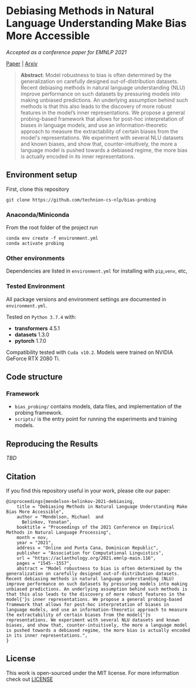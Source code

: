 # Debiasing Methods in Natural Language Understanding Make Bias More Accessible

_Accepted as a conference paper for EMNLP 2021_

[Paper](https://aclanthology.org/2021.emnlp-main.116/) | [Arxiv](https://arxiv.org/abs/2109.04095)

> **Abstract**: Model robustness to bias is often determined by the generalization 
> on carefully designed out-of-distribution datasets. 
> Recent debiasing methods in natural language understanding (NLU) improve performance 
> on such datasets by pressuring models into making unbiased predictions. 
> An underlying assumption behind such methods is that this also leads to the discovery 
> of more robust features in the model’s inner representations. 
> We propose a general probing-based framework that allows for post-hoc 
> interpretation of biases in language models, and use an information-theoretic 
> approach to measure the extractability of certain biases from the model's representations. 
> We experiment with several NLU datasets and known biases, and show that, counter-intuitively, 
> the more a language model is pushed towards a debiased regime, the more bias is actually encoded 
> in its inner representations. 

## Environment setup

First, clone this repository
```shell script
git clone https://github.com/technion-cs-nlp/bias-probing
```

### Anaconda/Miniconda

From the root folder of the project run
```
conda env create -f environment.yml
conda activate probing
```

### Other environments

Dependencies are listed in `environment.yml` for installing with `pip`,`venv`, etc,

### Tested Environment
All package versions and environment settings are documented in `environment.yml`.

Tested on `Python 3.7.4` with:
* **transformers** 4.5.1
* **datasets** 1.3.0
* **pytorch** 1.7.0

Compatibility tested with `Cuda v10.2`. Models were trained on NVIDIA GeForce RTX 2080 Ti.

## Code structure

### Framework

* `bias_probing/` contains models, data files, and implementation of the probing framework.
* `scripts/` is the entry point for running the experiments and training models.

## Reproducing the Results

_TBD_

## Citation

If you find this repository useful in your work, please cite our paper:

```
@inproceedings{mendelson-belinkov-2021-debiasing,
    title = "Debiasing Methods in Natural Language Understanding Make Bias More Accessible",
    author = "Mendelson, Michael  and
      Belinkov, Yonatan",
    booktitle = "Proceedings of the 2021 Conference on Empirical Methods in Natural Language Processing",
    month = nov,
    year = "2021",
    address = "Online and Punta Cana, Dominican Republic",
    publisher = "Association for Computational Linguistics",
    url = "https://aclanthology.org/2021.emnlp-main.116",
    pages = "1545--1557",
    abstract = "Model robustness to bias is often determined by the generalization on carefully designed out-of-distribution datasets. Recent debiasing methods in natural language understanding (NLU) improve performance on such datasets by pressuring models into making unbiased predictions. An underlying assumption behind such methods is that this also leads to the discovery of more robust features in the model{'}s inner representations. We propose a general probing-based framework that allows for post-hoc interpretation of biases in language models, and use an information-theoretic approach to measure the extractability of certain biases from the model{'}s representations. We experiment with several NLU datasets and known biases, and show that, counter-intuitively, the more a language model is pushed towards a debiased regime, the more bias is actually encoded in its inner representations.",
}
```

## License

This work is open-sourced under the MIT license. For more information check out [LICENSE](LICENSE.md)


